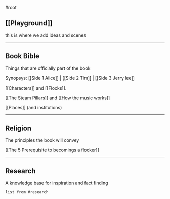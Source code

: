 #root

## [[Playground]]
this is where we add ideas and scenes

-------

## Book Bible
Things that are officially part of the book

Synopsys: [[Side 1 Alice]] | [[Side 2 Tim]] | [[Side 3 Jerry lee]]

[[Characters]] and [[Flocks]].

[[The Steam Pillars]] and [[How the music works]]

[[Places]] (and institutions)

-----------------------
## Religion
The principles the book will convey

[[The 5 Prerequisite to becomings a flocker]]

--------
## Research
A knowledge base for inspiration and fact finding
```dataview
list from #research 
```
